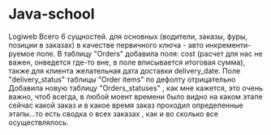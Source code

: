 Java-school
===========

Logiweb
Всего 6 сущностей. для основных (водители, заказы, фуры, позиции в заказах) в качестве первичного ключа - авто инкременти-
руемое поле.
В таблицу "Orders" добавила поля: cost (расчет для нас не важен, онведется где-то вне, в поле вписывается итоговая сумма),
также для клиента желательная дата доставки delivery_date.
Поле "delivery_status" таблицы "Order items" по дефолту отрицательно
Добавила новую таблицу "Orders_statuses" , как мне кажется, это очень важно, чтоб всегда, в любой моент времени было видно
на каком этапе сейчас какой заказ и в какое время заказ проходил определенные этапы...то есть сводка о всех заказах , как и
во сколько все осуществлялось.

